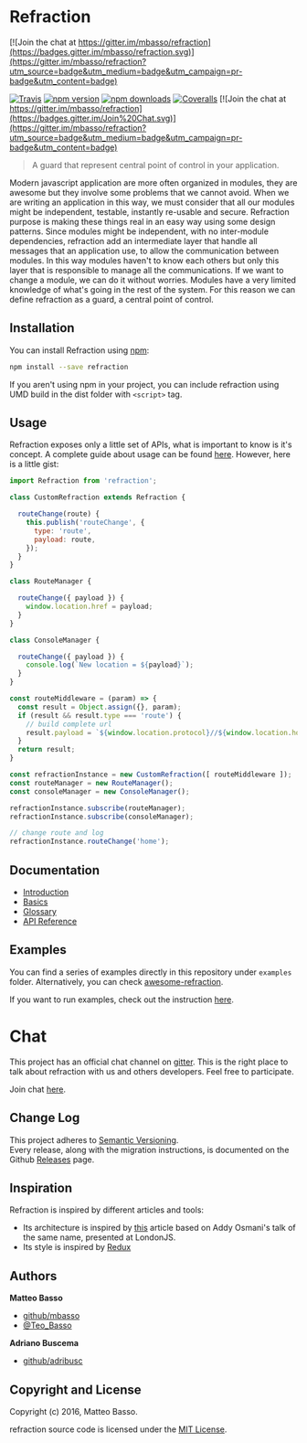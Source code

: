# Refraction

[![Join the chat at https://gitter.im/mbasso/refraction](https://badges.gitter.im/mbasso/refraction.svg)](https://gitter.im/mbasso/refraction?utm_source=badge&utm_medium=badge&utm_campaign=pr-badge&utm_content=badge)

[![Travis](https://img.shields.io/travis/mbasso/refraction.svg?maxAge=2592000)](https://travis-ci.org/mbasso/refraction)
[![npm version](https://img.shields.io/npm/v/refraction.svg)](https://www.npmjs.com/package/refraction)
[![npm downloads](https://img.shields.io/npm/dm/refraction.svg?maxAge=2592000)](https://www.npmjs.com/package/refraction)
[![Coveralls](https://img.shields.io/coveralls/mbasso/refraction.svg?maxAge=2592000)](https://coveralls.io/github/mbasso/refraction)
[![Join the chat at https://gitter.im/mbasso/refraction](https://badges.gitter.im/Join%20Chat.svg)](https://gitter.im/mbasso/refraction?utm_source=badge&utm_medium=badge&utm_campaign=pr-badge&utm_content=badge)

> A guard that represent central point of control in your application.

Modern javascript application are more often organized in modules, they are awesome but they involve some problems that we cannot avoid.
When we are writing an application in this way, we must consider that all our modules might be independent, testable, instantly re-usable and secure.
Refraction purpose is making these things real in an easy way using some design patterns.
Since modules might be independent, with no inter-module dependencies, refraction add an intermediate layer that handle all messages that an application use, to allow the communication between modules. In this way modules haven't to know each others but only this layer that is responsible to manage all the communications. If we want to change a module, we can do it without worries.
Modules have a very limited knowledge of what's going in the rest of the system. For this reason we can define refraction as a guard, a central point of control.

## Installation

You can install Refraction using [npm](https://www.npmjs.com/package/refraction):

```bash
npm install --save refraction
```

If you aren't using npm in your project, you can include refraction using UMD build in the dist folder with `<script>` tag.

## Usage

Refraction exposes only a little set of APIs, what is important to know is it's concept. A complete guide about usage can be found [here](https://mbasso.github.com/refraction/docs/basics/README.md).
However, here is a little gist:

```js
import Refraction from 'refraction';

class CustomRefraction extends Refraction {

  routeChange(route) {
    this.publish('routeChange', {
      type: 'route',
      payload: route,
    });
  }
}

class RouteManager {

  routeChange({ payload }) {
    window.location.href = payload;
  }
}

class ConsoleManager {

  routeChange({ payload }) {
    console.log(`New location = ${payload}`);
  }
}

const routeMiddleware = (param) => {
  const result = Object.assign({}, param);
  if (result && result.type === 'route') {
    // build complete url
    result.payload = `${window.location.protocol}//${window.location.host}${result.payload}`;
  }
  return result;
}

const refractionInstance = new CustomRefraction([ routeMiddleware ]);
const routeManager = new RouteManager();
const consoleManager = new ConsoleManager();

refractionInstance.subscribe(routeManager);
refractionInstance.subscribe(consoleManager);

// change route and log
refractionInstance.routeChange('home');

```

## Documentation

* [Introduction](https://mbasso.github.com/refraction/docs/introduction/README.html)
* [Basics](https://mbasso.github.com/refraction/docs/basics/README.html)
* [Glossary](https://mbasso.github.com/refraction/docs/Glossary.html)
* [API Reference](https://mbasso.github.com/refraction/docs/api/README.html)

## Examples

You can find a series of examples directly in this repository under `examples` folder. Alternatively, you can check [awesome-refraction](https://github.com/mbasso/awesome-refraction).

If you want to run examples, check out the instruction [here](https://mbasso.github.com/refraction/docs/introduction/Examples.html).

# Chat

This project has an official chat channel on [gitter](https://gitter.im/).
This is the right place to talk about refraction with us and others developers.
Feel free to participate.

Join chat [here](https://gitter.im/mbasso/refraction).

## Change Log

This project adheres to [Semantic Versioning](http://semver.org/).  
Every release, along with the migration instructions, is documented on the Github [Releases](https://github.com/mbasso/refraction/releases) page.

## Inspiration

Refraction is inspired by different articles and tools:
- Its architecture is inspired by [this](https://addyosmani.com/largescalejavascript/) article based on Addy Osmani's talk of the same name, presented at LondonJS.
- Its style is inspired by [Redux](https://github.com/reactjs/redux)

## Authors
**Matteo Basso**
- [github/mbasso](https://github.com/mbasso)
- [@Teo_Basso](https://twitter.com/Teo_Basso)

**Adriano Buscema**
- [github/adribusc](https://github.com/adribusc)

## Copyright and License
Copyright (c) 2016, Matteo Basso.

refraction source code is licensed under the [MIT License](https://github.com/mbasso/refraction/blob/master/LICENSE.md).
